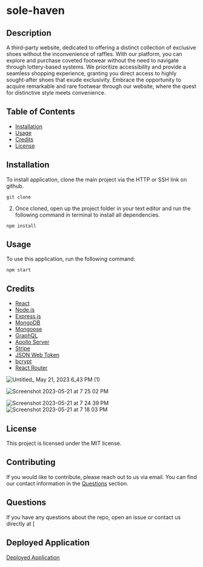 # sole-haven

## Description
A third-party website, dedicated to offering a distinct collection of exclusive shoes without the inconvenience of raffles. With our platform, you can explore and purchase coveted footwear without the need to navigate through lottery-based systems. We prioritize accessibility and provide a seamless shopping experience, granting you direct access to highly sought-after shoes that exude exclusivity. Embrace the opportunity to acquire remarkable and rare footwear through our website, where the quest for distinctive style meets convenience.

## Table of Contents
* [Installation](#installation)
* [Usage](#usage)
* [Credits](#credits)
* [License](#license)

## Installation
To install application, clone the main project via the HTTP or SSH link on github.

```
git clone
```

2. Once cloned, open up the project folder in your text editor and run the following command in terminal to install all dependencies.

```
npm install
```
## Usage
To use this application, run the following command:

```
npm start
```

## Credits
* [React](https://reactjs.org/)
* [Node.js](https://nodejs.org/en/)
* [Express.js](https://expressjs.com/)
* [MongoDB](https://www.mongodb.com/)
* [Mongoose](https://mongoosejs.com/)
* [GraphQL](https://graphql.org/)
* [Apollo Server](https://www.apollographql.com/docs/apollo-server/)
* [Stripe](https://stripe.com/)
* [JSON Web Token](https://jwt.io/)
* [bcrypt](https://www.npmjs.com/package/bcrypt)
* [React Router](https://reactrouter.com/)

![Untitled_ May 21, 2023 6_43 PM (1)](https://github.com/knoxjess/sole-haven/assets/110634800/8366d76b-b76b-482c-b1bc-9260fe2ea7de)

![Screenshot 2023-05-21 at 7 25 02 PM](https://github.com/knoxjess/sole-haven/assets/110634800/b8ace7d2-c2ec-4908-ade0-c5b2071d96c1)


![Screenshot 2023-05-21 at 7 24 39 PM](https://github.com/knoxjess/sole-haven/assets/110634800/28656107-40dd-4cf7-bfa7-5227b8591e18)
![Screenshot 2023-05-21 at 7 18 03 PM](https://github.com/knoxjess/sole-haven/assets/110634800/4da7f1d2-2197-44e0-8de8-da6bc7dd6c81)




## License
This project is licensed under the MIT license.

## Contributing
If you would like to contribute, please reach out to us via email. You can find our contact information in the [Questions](#questions) section.

## Questions
If you have any questions about the repo, open an issue or contact us directly at [

## Deployed Application
[Deployed Application](https://sole-haven.herokuapp.com/)

